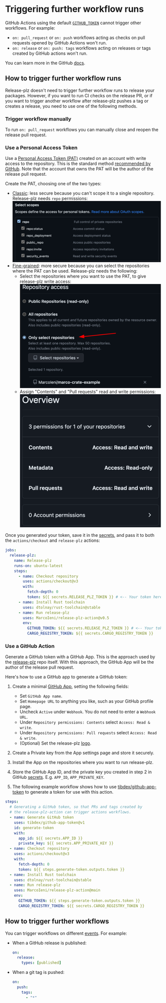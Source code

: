 # Triggering further workflow runs

GitHub Actions using the default
[`GITHUB_TOKEN`](https://docs.github.com/en/actions/security-guides/automatic-token-authentication)
cannot trigger other workflows.
For example:
- `on: pull_request` or `on: push` workflows acting as checks on pull
  requests opened by GitHub Actions won't run.
- `on: release` or `on: push: tags` workflows acting on releases or
  tags created by GitHub actions won't run.

You can learn more in the GitHub
[docs](https://docs.github.com/en/actions/using-workflows/triggering-a-workflow#triggering-a-workflow-from-a-workflow).

## How to trigger further workflow runs

Release-plz doesn't need to trigger further workflow runs to release your packages.
However, if you want to run CI checks on the release PR,
or if you want to trigger another workflow after release-plz pushes
a tag or creates a release, you need to use one of the following methods.

### Trigger workflow manually

To run `on: pull_request` workflows you can manually close and reopen the release pull request.

### Use a Personal Access Token

Use a [Personal Access Token (PAT)](https://docs.github.com/en/github/authenticating-to-github/creating-a-personal-access-token)
created on an account with write access to the repository.
This is the standard method
[recommended by GitHub](https://docs.github.com/en/actions/using-workflows/triggering-a-workflow#triggering-a-workflow-from-a-workflow).
Note that the account that owns the PAT will be the author of the release pull request.

Create the PAT, choosing one of the two types:
- [Classic](https://docs.github.com/en/authentication/keeping-your-account-and-data-secure/creating-a-personal-access-token#personal-access-tokens-classic):
  less secure because you can't scope it to a single repository.
  Release-plz needs `repo` permissions:
  ![pat classic permissions](../assets/pat-classic.png)
- [Fine-grained](https://docs.github.com/en/authentication/keeping-your-account-and-data-secure/creating-a-personal-access-token#fine-grained-personal-access-tokens):
  more secure because you can select the repositories where the PAT can be used.
  Release-plz needs the following:
  - Select the repositories where you want to use the PAT, to give release-plz write access:
    ![pat repository access](../assets/repository-access.png)
  - Assign "Contents" and "Pull requests" read and write permissions:
    ![pat fine permissions](../assets/pat-overview.png)

Once you generated your token, save it in the
[secrets](https://docs.github.com/en/actions/security-guides/encrypted-secrets),
and pass it to both the `actions/checkout` and `release-plz` actions:

```yaml
jobs:
  release-plz:
    name: Release-plz
    runs-on: ubuntu-latest
    steps:
      - name: Checkout repository
        uses: actions/checkout@v3
        with:
          fetch-depth: 0
          token: ${{ secrets.RELEASE_PLZ_TOKEN }} # <-- Your token here
      - name: Install Rust toolchain
        uses: dtolnay/rust-toolchain@stable
      - name: Run release-plz
        uses: MarcoIeni/release-plz-action@v0.5
        env:
          GITHUB_TOKEN: ${{ secrets.RELEASE_PLZ_TOKEN }} # <-- Your token here
          CARGO_REGISTRY_TOKEN: ${{ secrets.CARGO_REGISTRY_TOKEN }}
```

### Use a GitHub Action

Generate a GitHub token with a GitHub App.
This is the approach used by the
[release-plz](https://github.com/MarcoIeni/release-plz/blob/main/.github/workflows/release-plz.yml)
repo itself. With this approach, the GitHub App will be the author of the release pull request.

Here's how to use a GitHub app to generate a GitHub token:

1. Create a minimal [GitHub App](https://docs.github.com/en/developers/apps/creating-a-github-app),
   setting the following fields:
   - Set `GitHub App name`.
   - Set `Homepage URL` to anything you like, such as your GitHub profile page.
   - Uncheck `Active` under `Webhook`. You do not need to enter a `Webhook URL`.
   - Under `Repository permissions: Contents` select `Access: Read & write`.
   - Under `Repository permissions: Pull requests` select `Access: Read & write`.
   - (Optional) Set the release-plz [logo](../assets/robot_head.jpeg).

2. Create a Private key from the App settings page and store it securely.

3. Install the App on the repositories where you want to run release-plz.

4. Store the GitHub App ID, and the private
   key you created in step 2 in GitHub
   [secrets](https://docs.github.com/en/actions/security-guides/encrypted-secrets).
   E.g. `APP_ID`, `APP_PRIVATE_KEY`.

5. The following example workflow shows how to use
   [tibdex/github-app-token](https://github.com/tibdex/github-app-token)
   to generate a token for use with this action.

```yaml
steps:
  # Generating a GitHub token, so that PRs and tags created by
  # the release-plz-action can trigger actions workflows.
  - name: Generate GitHub token
    uses: tibdex/github-app-token@v1
    id: generate-token
    with:
      app_id: ${{ secrets.APP_ID }}
      private_key: ${{ secrets.APP_PRIVATE_KEY }}
  - name: Checkout repository
    uses: actions/checkout@v3
    with:
      fetch-depth: 0
      token: ${{ steps.generate-token.outputs.token }}
  - name: Install Rust toolchain
    uses: dtolnay/rust-toolchain@stable
  - name: Run release-plz
    uses: MarcoIeni/release-plz-action@main
    env:
      GITHUB_TOKEN: ${{ steps.generate-token.outputs.token }}
      CARGO_REGISTRY_TOKEN: ${{ secrets.CARGO_REGISTRY_TOKEN }}
```

## How to trigger further workflows

You can trigger workflows on different
[events](https://docs.github.com/en/actions/using-workflows/events-that-trigger-workflows).
For example:

- When a GitHub release is published:

  ```yaml
  on:
    release:
      types: [published]
  ```

- When a git tag is pushed:

  ```yaml
  on:
    push:
      tags:
        - "*"
   ```

